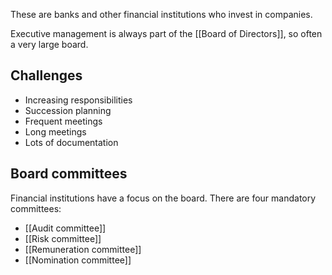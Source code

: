 These are banks and other financial institutions who invest in companies.

Executive management is always part of the [[Board of Directors]], so often a very large board.
## Challenges
- Increasing responsibilities
- Succession planning
- Frequent meetings
- Long meetings
- Lots of documentation
## Board committees
Financial institutions have a focus on the board. There are four mandatory committees:
- [[Audit committee]]
- [[Risk committee]]
- [[Remuneration committee]]
- [[Nomination committee]]
